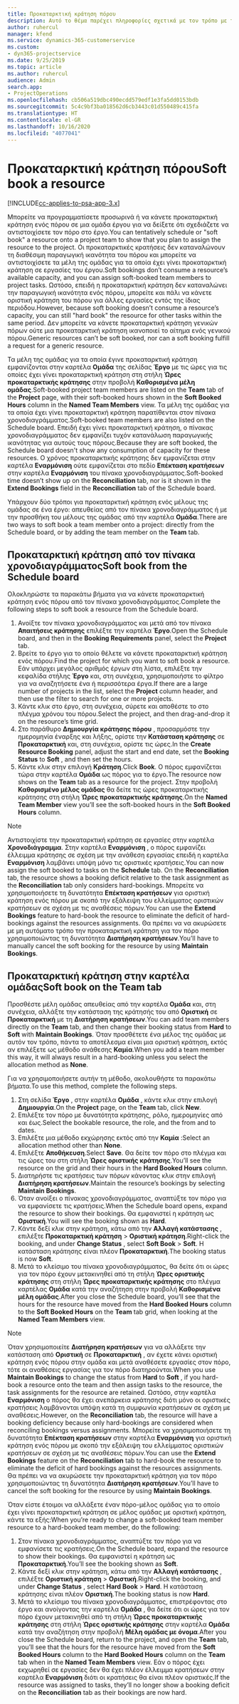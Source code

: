 ```yaml
---
title: Προκαταρκτική κράτηση πόρου
description: Αυτό το θέμα παρέχει πληροφορίες σχετικά με τον τρόπο με τον οποίο μπορείτε να προγραμματίσετε και να κάνετε προκαταρκτική κράτηση μελών ομάδας έργου.
author: ruhercul
manager: kfend
ms.service: dynamics-365-customerservice
ms.custom:
- dyn365-projectservice
ms.date: 9/25/2019
ms.topic: article
ms.author: ruhercul
audience: Admin
search.app:
- ProjectOperations
ms.openlocfilehash: cb506a519dbc490ecdd579edf1e3fa5dd0153bdb
ms.sourcegitcommit: 5c4c9bf3ba018562d6cb3443c01d550489c415fa
ms.translationtype: HT
ms.contentlocale: el-GR
ms.lasthandoff: 10/16/2020
ms.locfileid: "4077041"
---
```

# <a name="soft-book-a-resource"></a><span data-ttu-id="71bec-103">Προκαταρκτική κράτηση πόρου</span><span class="sxs-lookup"><span data-stu-id="71bec-103">Soft book a resource</span></span>

[!INCLUDE[cc-applies-to-psa-app-3.x](../includes/cc-applies-to-psa-app-3x.md)]

<span data-ttu-id="71bec-104">Μπορείτε να προγραμματίσετε προσωρινά ή να κάνετε προκαταρκτική κράτηση ενός πόρου σε μια ομάδα έργου για να δείξετε ότι σχεδιάζετε να αντιστοιχίσετε τον πόρο στο έργο.</span><span class="sxs-lookup"><span data-stu-id="71bec-104">You can tentatively schedule or "soft book" a resource onto a project team to show that you plan to assign the resource to the project.</span></span> <span data-ttu-id="71bec-105">Οι προκαταρκτικές κρατήσεις δεν καταναλώνουν τη διαθέσιμη παραγωγική ικανότητα του πόρου και μπορείτε να αντιστοιχίσετε τα μέλη της ομάδας για τα οποία έχει γίνει προκαταρκτική κράτηση σε εργασίες του έργου.</span><span class="sxs-lookup"><span data-stu-id="71bec-105">Soft bookings don’t consume a resource’s available capacity, and you can assign soft-booked team members to project tasks.</span></span> <span data-ttu-id="71bec-106">Ωστόσο, επειδή η προκαταρκτική κράτηση δεν καταναλώνει την παραγωγική ικανότητα ενός πόρου, μπορείτε και πάλι να κάνετε οριστική κράτηση του πόρου για άλλες εργασίες εντός της ίδιας περιόδου.</span><span class="sxs-lookup"><span data-stu-id="71bec-106">However, because soft booking doesn’t consume a resource’s capacity, you can still "hard book" the resource for other tasks within the same period.</span></span> <span data-ttu-id="71bec-107">Δεν μπορείτε να κάνετε προκαταρκτική κράτηση γενικών πόρων ούτε μια προκαταρκτική κράτηση ικανοποιεί το αίτημα ενός γενικού πόρου.</span><span class="sxs-lookup"><span data-stu-id="71bec-107">Generic resources can’t be soft booked, nor can a soft booking fulfill a request for a generic resource.</span></span>

<span data-ttu-id="71bec-108">Τα μέλη της ομάδας για τα οποία έγινε προκαταρκτική κράτηση εμφανίζονται στην καρτέλα **Ομάδα** της σελίδας **Έργο** με τις ώρες για τις οποίες έχει γίνει προκαταρκτική κράτηση στη στήλη **Ώρες προκαταρκτικής κράτησης** στην προβολή **Καθορισμένα μέλη ομάδας**.</span><span class="sxs-lookup"><span data-stu-id="71bec-108">Soft-booked project team members are listed on the **Team** tab of the **Project** page, with their soft-booked hours shown in the **Soft Booked Hours** column in the **Named Team Members** view.</span></span> <span data-ttu-id="71bec-109">Τα μέλη της ομάδας για τα οποία έχει γίνει προκαταρκτική κράτηση παρατίθενται στον πίνακα χρονοδιαγράμματος.</span><span class="sxs-lookup"><span data-stu-id="71bec-109">Soft-booked team members are also listed on the Schedule board.</span></span> <span data-ttu-id="71bec-110">Επειδή έχει γίνει προκαταρκτική κράτηση, ο πίνακας χρονοδιαγράμματος δεν εμφανίζει τυχόν κατανάλωση παραγωγικής ικανότητας για αυτούς τους πόρους.</span><span class="sxs-lookup"><span data-stu-id="71bec-110">Because they are soft booked, the Schedule board doesn't show any consumption of capacity for these resources.</span></span> <span data-ttu-id="71bec-111">Ο χρόνος προκαταρκτικής κράτησης δεν εμφανίζεται στην καρτέλα **Εναρμόνιση** ούτε εμφανίζεται στο πεδίο **Επέκταση κρατήσεων** στην καρτέλα **Εναρμόνιση** του πίνακα χρονοδιαγράμματος.</span><span class="sxs-lookup"><span data-stu-id="71bec-111">Soft-booked time doesn’t show up on the **Reconciliation** tab, nor is it shown in the **Extend Bookings** field in the **Reconciliation** tab of the Schedule board.</span></span> 

<span data-ttu-id="71bec-112">Υπάρχουν δύο τρόποι για προκαταρκτική κράτηση ενός μέλους της ομάδας σε ένα έργο: απευθείας από τον πίνακα χρονοδιαγράμματος ή με την προσθήκη του μέλους της ομάδας από την καρτέλα **Ομάδα**.</span><span class="sxs-lookup"><span data-stu-id="71bec-112">There are two ways to soft book a team member onto a project: directly from the Schedule board, or by adding the team member on the **Team** tab.</span></span> 

## <a name="soft-book-from-the-schedule-board"></a><span data-ttu-id="71bec-113">Προκαταρκτική κράτηση από τον πίνακα χρονοδιαγράμματος</span><span class="sxs-lookup"><span data-stu-id="71bec-113">Soft book from the Schedule board</span></span>
<span data-ttu-id="71bec-114">Ολοκληρώστε τα παρακάτω βήματα για να κάνετε προκαταρκτική κράτηση ενός πόρου από τον πίνακα χρονοδιαγράμματος.</span><span class="sxs-lookup"><span data-stu-id="71bec-114">Complete the following steps to soft book a resource from the Schedule board.</span></span> 

1. <span data-ttu-id="71bec-115">Ανοίξτε τον πίνακα χρονοδιαγράμματος και μετά από τον πίνακα **Απαιτήσεις κράτησης** επιλέξτε την καρτέλα **Έργο**.</span><span class="sxs-lookup"><span data-stu-id="71bec-115">Open the Schedule board, and then in the **Booking Requirements** panel, select the **Project** tab.</span></span>
2. <span data-ttu-id="71bec-116">Βρείτε το έργο για το οποίο θέλετε να κάνετε προκαταρκτική κράτηση ενός πόρου.</span><span class="sxs-lookup"><span data-stu-id="71bec-116">Find the project for which you want to soft book a resource.</span></span> <span data-ttu-id="71bec-117">Εάν υπάρχει μεγάλος αριθμός έργων στη λίστα, επιλέξτε την κεφαλίδα στήλης **Έργο** και, στη συνέχεια, χρησιμοποιήστε το φίλτρο για να αναζητήσετε ένα ή περισσότερα έργα.</span><span class="sxs-lookup"><span data-stu-id="71bec-117">If there are a large number of projects in the list, select the **Project** column header, and then use the filter to search for one or more projects.</span></span>
3. <span data-ttu-id="71bec-118">Κάντε κλικ στο έργο, στη συνέχεια, σύρετε και αποθέστε το στο πλέγμα χρόνου του πόρου.</span><span class="sxs-lookup"><span data-stu-id="71bec-118">Select the project, and then drag-and-drop it on the resource’s time grid.</span></span>
5. <span data-ttu-id="71bec-119">Στο παράθυρο **Δημιουργία κράτησης πόρου** , προσαρμόστε την ημερομηνία έναρξης και λήξης, ορίστε την **Κατάσταση κράτησης** σε **Προκαταρκτική** και, στη συνέχεια, ορίστε τις ώρες.</span><span class="sxs-lookup"><span data-stu-id="71bec-119">In the **Create Resource Booking** panel, adjust the start and end date, set the **Booking Status** to **Soft** , and then set the hours.</span></span> 
6. <span data-ttu-id="71bec-120">Κάντε κλικ στην επιλογή **Κράτηση**.</span><span class="sxs-lookup"><span data-stu-id="71bec-120">Click **Book**.</span></span> <span data-ttu-id="71bec-121">Ο πόρος εμφανίζεται τώρα στην καρτέλα **Ομάδα** ως πόρος για το έργο.</span><span class="sxs-lookup"><span data-stu-id="71bec-121">The resource now shows on the **Team** tab as a resource for the project.</span></span> <span data-ttu-id="71bec-122">Στην προβολή **Καθορισμένο μέλος ομάδας** θα δείτε τις ώρες προκαταρκτικής κράτησης στη στήλη **Ώρες προκαταρκτικής κράτησης**.</span><span class="sxs-lookup"><span data-stu-id="71bec-122">On the **Named Team Member** view you’ll see the soft-booked hours in the **Soft Booked Hours** column.</span></span>

> [!NOTE]
> <span data-ttu-id="71bec-123">Αντιστοιχίστε την προκαταρκτική κράτηση σε εργασίες στην καρτέλα **Χρονοδιάγραμμα**. Στην καρτέλα **Εναρμόνιση** , ο πόρος εμφανίζει έλλειμμα κράτησης σε σχέση με την ανάθεση εργασίας επειδή η καρτέλα **Εναρμόνιση** λαμβάνει υπόψη μόνο τις οριστικές κρατήσεις.</span><span class="sxs-lookup"><span data-stu-id="71bec-123">You can now assign the soft booked to tasks on the **Schedule** tab. On the **Reconciliation** tab, the resource shows a booking deficit relative to the task assignment as the **Reconciliation** tab only considers hard-bookings.</span></span> <span data-ttu-id="71bec-124">Μπορείτε να χρησιμοποιήσετε τη δυνατότητα **Επέκταση κρατήσεων** για οριστική κράτηση ενός πόρου με σκοπό την εξάλειψη του ελλείμματος οριστικών κρατήσεων σε σχέση με τις αναθέσεις πόρων.</span><span class="sxs-lookup"><span data-stu-id="71bec-124">You can use the **Extend Bookings** feature to hard-book the resource to eliminate the deficit of hard-bookings against the resources assignments.</span></span> <span data-ttu-id="71bec-125">Θα πρέπει να να ακυρώσετε με μη αυτόματο τρόπο την προκαταρκτική κράτηση για τον πόρο χρησιμοποιώντας τη δυνατότητα **Διατήρηση κρατήσεων**.</span><span class="sxs-lookup"><span data-stu-id="71bec-125">You’ll have to manually cancel the soft booking for the resource by using **Maintain Bookings**.</span></span>

## <a name="soft-book-on-the-team-tab"></a><span data-ttu-id="71bec-126">Προκαταρκτική κράτηση στην καρτέλα ομάδας</span><span class="sxs-lookup"><span data-stu-id="71bec-126">Soft book on the Team tab</span></span>

<span data-ttu-id="71bec-127">Προσθέστε μέλη ομάδας απευθείας από την καρτέλα **Ομάδα** και, στη συνέχεια, αλλάξτε την κατάσταση της κράτησής του από **Οριστική** σε **Προκαταρκτική** με τη **Διατήρηση κρατήσεων**.</span><span class="sxs-lookup"><span data-stu-id="71bec-127">You can add team members directly on the **Team** tab, and then change their booking status from **Hard** to **Soft** with **Maintain Bookings**.</span></span> <span data-ttu-id="71bec-128">Όταν προσθέτετε ένα μέλος της ομάδας με αυτόν τον τρόπο, πάντα το αποτέλεσμα είναι μια οριστική κράτηση, εκτός αν επιλέξετε ως μέθοδο ανάθεσης **Καμία**.</span><span class="sxs-lookup"><span data-stu-id="71bec-128">When you add a team member this way, it will always result in a hard-booking unless you select the allocation method as **None**.</span></span>

<span data-ttu-id="71bec-129">Για να χρησιμοποιήσετε αυτήν τη μέθοδο, ακολουθήστε τα παρακάτω βήματα.</span><span class="sxs-lookup"><span data-stu-id="71bec-129">To use this method, complete the following steps.</span></span>

1. <span data-ttu-id="71bec-130">Στη σελίδα **Έργο** , στην καρτέλα **Ομάδα** , κάντε κλικ στην επιλογή **Δημιουργία**.</span><span class="sxs-lookup"><span data-stu-id="71bec-130">On the **Project** page, on the **Team** tab, click **New**.</span></span>
2. <span data-ttu-id="71bec-131">Επιλέξτε τον πόρο με δυνατότητα κράτησης, ρόλο, ημερομηνίες από και έως.</span><span class="sxs-lookup"><span data-stu-id="71bec-131">Select the bookable resource, the role, and the from and to dates.</span></span>
3. <span data-ttu-id="71bec-132">Επιλέξτε μια μέθοδο εκχώρησης εκτός από την **Καμία** :</span><span class="sxs-lookup"><span data-stu-id="71bec-132">Select an allocation method other than **None**.</span></span>
4. <span data-ttu-id="71bec-133">Επιλέξτε **Αποθήκευση**.</span><span class="sxs-lookup"><span data-stu-id="71bec-133">Select **Save**.</span></span> <span data-ttu-id="71bec-134">Θα δείτε τον πόρο στο πλέγμα και τις ώρες του στη στήλη **Ώρες οριστικής κράτησης**.</span><span class="sxs-lookup"><span data-stu-id="71bec-134">You’ll see the resource on the grid and their hours in the **Hard Booked Hours** column.</span></span>
5. <span data-ttu-id="71bec-135">Διατηρήστε τις κρατήσεις των πόρων κάνοντας κλικ στην επιλογή **Διατήρηση κρατήσεων**.</span><span class="sxs-lookup"><span data-stu-id="71bec-135">Maintain the resource’s bookings by selecting **Maintain Bookings**.</span></span>
6. <span data-ttu-id="71bec-136">Όταν ανοίξει ο πίνακας χρονοδιαγράμματος, αναπτύξτε τον πόρο για να εμφανίσετε τις κρατήσεις.</span><span class="sxs-lookup"><span data-stu-id="71bec-136">When the Schedule board opens, expand the resource to show their bookings.</span></span> <span data-ttu-id="71bec-137">Θα εμφανιστεί η κράτηση ως **Οριστική**.</span><span class="sxs-lookup"><span data-stu-id="71bec-137">You will see the booking shown as **Hard**.</span></span>
7. <span data-ttu-id="71bec-138">Κάντε δεξί κλικ στην κράτηση, κάτω από την **Αλλαγή κατάστασης** , επιλέξτε **Προκαταρκτική κράτηση** \> **Οριστική κράτηση**.</span><span class="sxs-lookup"><span data-stu-id="71bec-138">Right-click the booking, and under **Change Status** , select **Soft Book** \> **Soft**.</span></span> <span data-ttu-id="71bec-139">Η κατάσταση κράτησης είναι πλέον **Προκαταρκτική**.</span><span class="sxs-lookup"><span data-stu-id="71bec-139">The booking status is now **Soft**.</span></span>
8. <span data-ttu-id="71bec-140">Μετά το κλείσιμο του πίνακα χρονοδιαγράμματος, θα δείτε ότι οι ώρες για τον πόρο έχουν μετακινηθεί από τη στήλη **Ώρες οριστικής κράτησης** στη στήλη **Ώρες προκαταρκτικής κράτησης** στο πλέγμα καρτέλας **Ομάδα** κατά την αναζήτηση στην προβολή **Καθορισμένα μέλη ομάδας**.</span><span class="sxs-lookup"><span data-stu-id="71bec-140">After you close the Schedule board, you’ll see that the hours for the resource have moved from the **Hard Booked Hours** column to the **Soft Booked Hours** on the **Team** tab grid, when looking at the **Named Team Members** view.</span></span>

> [!NOTE]
> <span data-ttu-id="71bec-141">Όταν χρησιμοποιείτε **Διατήρηση κρατήσεων** για να αλλάξετε την κατάσταση από **Οριστική** σε **Προκαταρκτική** , αν έχετε κάνει οριστική κράτηση ενός πόρου στην ομάδα και μετά αναθέσετε εργασίες στον πόρο, τότε οι αναθέσεις εργασίας για τον πόρο διατηρούνται.</span><span class="sxs-lookup"><span data-stu-id="71bec-141">When you use **Maintain Bookings** to change the status from **Hard** to **Soft** , if you hard-book a resource onto the team and then assign tasks to the resource, the task assignments for the resource are retained.</span></span> <span data-ttu-id="71bec-142">Ωστόσο, στην καρτέλα **Εναρμόνιση** ο πόρος θα έχει ανεπάρκεια κράτησης διότι μόνο οι οριστικές κρατήσεις λαμβάνονται υπόψη κατά τη συμφωνία κρατήσεων σε σχέση με αναθέσεις.</span><span class="sxs-lookup"><span data-stu-id="71bec-142">However, on the **Reconciliation** tab, the resource will have a booking deficiency because only hard-bookings are considered when reconciling bookings versus assignments.</span></span> <span data-ttu-id="71bec-143">Μπορείτε να χρησιμοποιήσετε τη δυνατότητα **Επέκταση κρατήσεων** στην καρτέλα **Εναρμόνιση** για οριστική κράτηση ενός πόρου με σκοπό την εξάλειψη του ελλείμματος οριστικών κρατήσεων σε σχέση με τις αναθέσεις πόρων.</span><span class="sxs-lookup"><span data-stu-id="71bec-143">You can use the **Extend Bookings** feature on the **Reconciliation** tab to hard-book the resource to eliminate the deficit of hard bookings against the resources assignments.</span></span> <span data-ttu-id="71bec-144">Θα πρέπει να να ακυρώσετε την προκαταρκτική κράτηση για τον πόρο χρησιμοποιώντας τη δυνατότητα **Διατήρηση κρατήσεων**.</span><span class="sxs-lookup"><span data-stu-id="71bec-144">You’ll have to cancel the soft booking for the resource by using **Maintain Bookings**.</span></span>

<span data-ttu-id="71bec-145">Όταν είστε έτοιμοι να αλλάξετε έναν πόρο-μέλος ομάδας για το οποίο έχει γίνει προκαταρκτική κράτηση σε μέλος ομάδας με οριστική κράτηση, κάντε τα εξής:</span><span class="sxs-lookup"><span data-stu-id="71bec-145">When you’re ready to change a soft-booked team member resource to a hard-booked team member, do the following:</span></span>

1. <span data-ttu-id="71bec-146">Στον πίνακα χρονοδιαγράμματος, αναπτύξτε τον πόρο για να εμφανίσετε τις κρατήσεις.</span><span class="sxs-lookup"><span data-stu-id="71bec-146">On the Schedule board, expand the resource to show their bookings.</span></span> <span data-ttu-id="71bec-147">Θα εμφανιστεί η κράτηση ως **Προκαταρκτική**.</span><span class="sxs-lookup"><span data-stu-id="71bec-147">You’ll see the booking shown as **Soft**.</span></span>
2. <span data-ttu-id="71bec-148">Κάντε δεξί κλικ στην κράτηση, κάτω από την **Αλλαγή κατάστασης** , επιλέξτε **Οριστική κράτηση** \> **Οριστική**.</span><span class="sxs-lookup"><span data-stu-id="71bec-148">Right-click the booking, and under **Change Status** , select **Hard Book** \> **Hard**.</span></span> <span data-ttu-id="71bec-149">Η κατάσταση κράτησης είναι πλέον **Οριστική**.</span><span class="sxs-lookup"><span data-stu-id="71bec-149">The booking status is now **Hard**.</span></span>
3. <span data-ttu-id="71bec-150">Μετά το κλείσιμο του πίνακα χρονοδιαγράμματος, επιστρέφοντας στο έργο και ανοίγοντας την καρτέλα **Ομάδα** , θα δείτε ότι οι ώρες για τον πόρο έχουν μετακινηθεί από τη στήλη **Ώρες προκαταρκτικής κράτησης** στη στήλη **Ώρες οριστικής κράτησης** στην καρτέλα **Ομάδα** κατά την αναζήτηση στην προβολή **Μέλη ομάδας με όνομα**.</span><span class="sxs-lookup"><span data-stu-id="71bec-150">After you close the Schedule board, return to the project, and open the **Team** tab, you’ll see that the hours for the resource have moved from the **Soft Booked Hours** column to the **Hard Booked Hours** column on the **Team** tab when in the **Named Team Members** view.</span></span> <span data-ttu-id="71bec-151">Εάν ο πόρος έχει εκχωρηθεί σε εργασίες δεν θα έχει πλέον έλλειμμα κρατήσεων στην καρτέλα **Εναρμόνιση** διότι οι κρατήσεις θα είναι πλέον οριστικές.</span><span class="sxs-lookup"><span data-stu-id="71bec-151">If the resource was assigned to tasks, they’ll no longer show a booking deficit on the **Reconciliation** tab as their bookings are now hard.</span></span>

